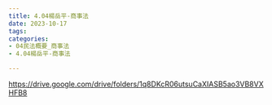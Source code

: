 ```yaml
---
title: 4.04楊岳平-商事法
date: 2023-10-17
tags: 
categories:
- 04民法概要_商事法
- 4.04楊岳平-商事法

---
```

https://drive.google.com/drive/folders/1q8DKcR06utsuCaXIASB5ao3VB8VXHFB8
